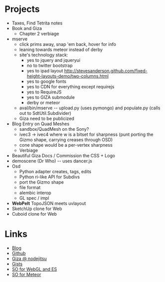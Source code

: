 # Projects

- Taxes, Find Tetrita notes
- Book and Giza
  - Chapter 2 verbiage
- mserve
  - click prims away, snap 'em back, hover for info
  - leaning towards meteor instead of derby
  - site's technology stack:
     - yes to jquery and jqueryui
     - no to twitter bootstrap
     - yes to ipad layout  http://stevesanderson.github.com/fixed-height-layouts-demo/two-columns.html
     - yes to google fonts
     - yes to CDN for everything except requirejs
     - yes to RequireJS
     - yes to GIZA submodule
     - derby or meteor
  - aval/bin/mserve -- upload.py (uses pymongo) and populate.py (calls out to SdtUtil.Subdivider)
  - Giza need to be publicized
- Blog Entry on Quad Meshes
  - sandbox/QuadMesh on the Sony?
  - ivec3 -> ivec4 where w is a bitset for sharpness (punt porting the Gizmo shape, carrying creases through OSD)
  - cone shape would be a per-vertex sharpness
  - Verbiage
- Beautiful Giza Docs / Commission the CSS + Logo
- demoscene (Dr Who) -- uses dancer.js
- Osd
  - Python adapter creates, tags, edits
  - Python ri-like API for Subdivs
  - port the Gizmo shape
  - file format
  - alembic interop
  - GL spec / impl
- **WebPelt** TopoJSON meets uvlayout
- SketchUp clone for Web
- Cuboid clone for Web

# Links

- [Blog](http://github.prideout.net/)
- [Github](https://github.com/prideout?tab=repositories)
- [Giza @ nodejitsu](http://giza.nodejitsu.com/)
- [Gists](https://gist.github.com/prideout)
- [SO for WebGL and ES](http://stackoverflow.com/questions/tagged/webgl%20or%20opengl-es)
- [SO for Meteor](http://stackoverflow.com/questions/tagged/meteor)
